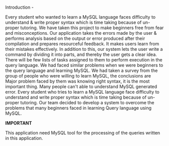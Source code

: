 Introduction - 

Every student who wanted to learn a MySQL language faces difficulty to understand & write proper syntax
which is time taking because of un-proper tutoring. We have taken this project to make  beginners
free from fear and misconceptions. Our application takes the errors made by the user & performs
analysis based on the output or error produced after their compilation and prepares resourceful
feedback. It makes users learn from their mistakes effectively. In addition to this, our
system lets the user write a command by dividing it into parts, and thereby the user gets a clear
idea. There will be few lists of tasks assigned to them to perform execution in the query language.
We had faced similar problems when we were beginners to the query language and learning MySQL.
We had taken a survey from the group of people who were willing to learn MySQL, the conclusions are
Major problem faced by them was knowing right syntax, it is the most important thing. Many people can't
able to understand MySQL generated error. Every student who tries to learn a MySQL language face
difficulty to understand and write proper syntax which is time taking because of un-proper tutoring.
Our team decided to develop a system to overcome the problems that many beginners faced in learning
Query language using MySQL.


****IMPORTANT****

This application need MySQL tool for the processing of the queries written in this application. 
